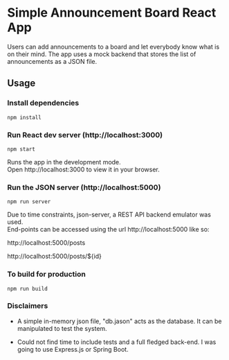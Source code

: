 # Simple Announcement Board React App

Users can add announcements to a board and let everybody know what is on their mind. The app uses a mock backend that stores the list of announcements as a JSON file.

## Usage

### Install dependencies

```
npm install
```

### Run React dev server (http://localhost:3000)

```
npm start
```

Runs the app in the development mode.\
Open http://localhost:3000 to view it in your browser.

### Run the JSON server (http://localhost:5000)

```
npm run server
```

Due to time constraints, json-server, a REST API backend emulator was used.\
End-points can be accessed using the url http://localhost:5000 like so:

http://localhost:5000/posts

http://localhost:5000/posts/${id}

### To build for production

```
npm run build
```

### Disclaimers

- A simple in-memory json file, "db.jason" acts as the database. It can be manipulated to test the system.

- Could not find time to include tests and a full fledged back-end. I was going to use Express.js or Spring Boot.
